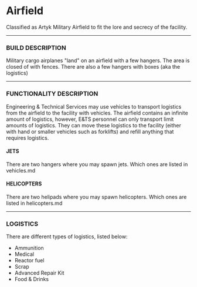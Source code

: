 # Airfield

Classified as Artyk Military Airfield to fit the lore and secrecy of the facility.

---

### BUILD DESCRIPTION

Military cargo airplanes "land" on an airfield with a few hangers. The area is closed of with fences. There are also a few hangers with boxes (aka the logistics)

---

### FUNCTIONALITY DESCRIPTION

Engineering & Technical Services may use vehicles to transport logistics from the airfield to the facility with vehicles. The airfield contains an infinite amount of logistics, however, E&TS personnel can only transport limit amounts of logistics. They can move these logistics to the facility (either with hand or smaller vehicles such as forklifts) and refill anything that requires logistics.

#### JETS

There are two hangers where you may spawn jets. Which ones are listed in vehicles.md

#### HELICOPTERS

There are two helipads where you may spawn helicopters. Which ones are listed in helicopters.md

---

### LOGISTICS
There are different types of logistics, listed below:

- Ammunition
- Medical
- Reactor fuel
- Scrap
- Advanced Repair Kit
- Food & Drinks
